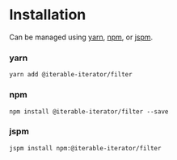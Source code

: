 # Installation

Can be managed using
[yarn](https://yarnpkg.com/en/docs),
[npm](https://docs.npmjs.com),
or [jspm](https://jspm.org/docs).


### yarn
```terminal
yarn add @iterable-iterator/filter
```

### npm
```terminal
npm install @iterable-iterator/filter --save
```

### jspm
```terminal
jspm install npm:@iterable-iterator/filter
```
